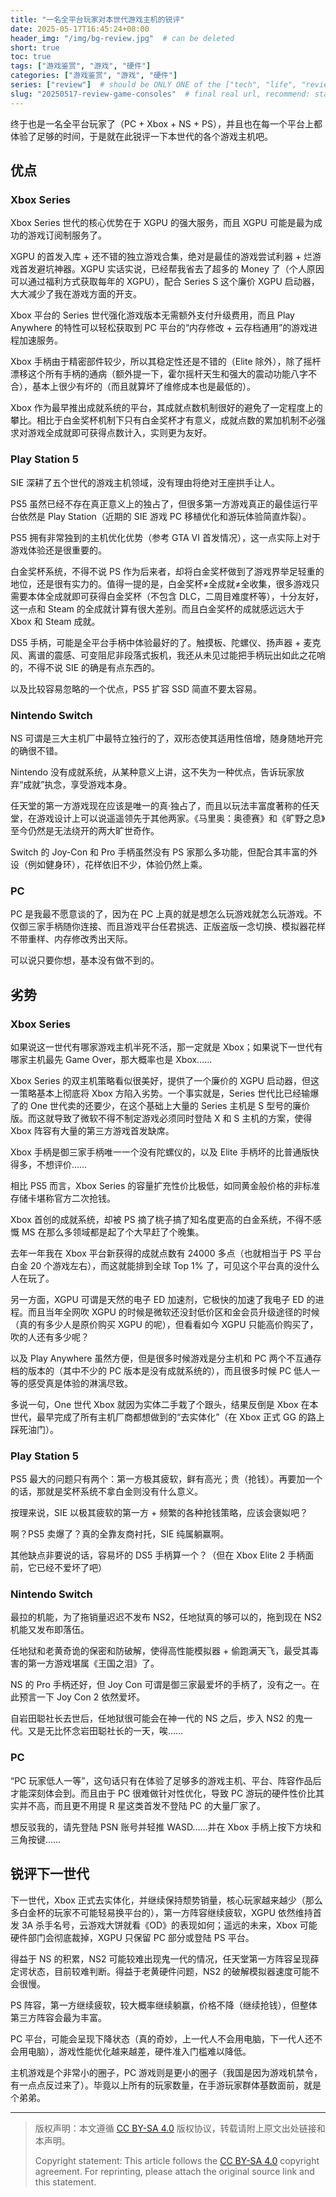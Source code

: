```yaml
---
title: "一名全平台玩家对本世代游戏主机的锐评"
date: 2025-05-17T16:45:24+08:00
header_img: "/img/bg-review.jpg"  # can be deleted
short: true
toc: true
tags: ["游戏鉴赏", "游戏", "硬件"]
categories: ["游戏鉴赏", "游戏", "硬件"]
series: ["review"]  # should be ONLY ONE of the ["tech", "life", "review"]
slug: "20250517-review-game-consoles"  # final real url, recommend: start by date, follow lower case words with hyphen splitter. E.g., `20230316-text-title`
---
```


终于也是一名全平台玩家了（PC + Xbox + NS + PS），并且也在每一个平台上都体验了足够的时间，于是就在此锐评一下本世代的各个游戏主机吧。

## 优点

### Xbox Series

Xbox Series 世代的核心优势在于 XGPU 的强大服务，而且 XGPU 可能是最为成功的游戏订阅制服务了。

XGPU 的首发入库 + 还不错的独立游戏合集，绝对是最佳的游戏尝试利器 + 烂游戏首发避坑神器。XGPU 实话实说，已经帮我省去了超多的 Money 了（个人原因可以通过福利方式获取每年的 XGPU），配合 Series S 这个廉价 XGPU 启动器，大大减少了我在游戏方面的开支。

Xbox 平台的 Series 世代强化游戏版本无需额外支付升级费用，而且 Play Anywhere 的特性可以轻松获取到 PC 平台的“内存修改 + 云存档通用”的游戏进程加速服务。

Xbox 手柄由于精密部件较少，所以其稳定性还是不错的（Elite 除外），除了摇杆漂移这个所有手柄的通病（额外提一下，霍尔摇杆天生和强大的震动功能八字不合），基本上很少有坏的（而且就算坏了维修成本也是最低的）。

Xbox 作为最早推出成就系统的平台，其成就点数机制很好的避免了一定程度上的攀比。相比于白金奖杯机制下只有白金奖杯才有意义，成就点数的累加机制不必强求对游戏全成就即可获得点数计入，实则更为友好。

### Play Station 5

SIE 深耕了五个世代的游戏主机领域，没有理由将绝对王座拱手让人。

PS5 虽然已经不存在真正意义上的独占了，但很多第一方游戏真正的最佳运行平台依然是 Play Station（近期的 SIE 游戏 PC 移植优化和游玩体验简直炸裂）。

PS5 拥有非常独到的主机优化优势（参考 GTA VI 首发情况），这一点实际上对于游戏体验还是很重要的。

白金奖杯系统，不得不说 PS 作为后来者，却将白金奖杯做到了游戏界举足轻重的地位，还是很有实力的。值得一提的是，白金奖杯≠全成就≠全收集，很多游戏只需要本体全成就即可获得白金奖杯（不包含 DLC，二周目难度杯等），十分友好，这一点和 Steam 的全成就计算有很大差别。而且白金奖杯的成就感远远大于 Xbox 和 Steam 成就。

DS5 手柄，可能是全平台手柄中体验最好的了。触摸板、陀螺仪、扬声器 + 麦克风、离谱的震感、可变阻尼非段落式扳机，我还从未见过能把手柄玩出如此之花哨的，不得不说 SIE 的确是有点东西的。

以及比较容易忽略的一个优点，PS5 扩容 SSD 简直不要太容易。

### Nintendo Switch

NS 可谓是三大主机厂中最特立独行的了，双形态使其适用性倍增，随身随地开完的确很不错。

Nintendo 没有成就系统，从某种意义上讲，这不失为一种优点，告诉玩家放弃“成就”执念，享受游戏本身。

任天堂的第一方游戏现在应该是唯一的真·独占了，而且以玩法丰富度著称的任天堂，在游戏设计上可以说遥遥领先于其他两家。《马里奥：奥德赛》和《旷野之息》至今仍然是无法绕开的两大旷世奇作。

Switch 的 Joy-Con 和 Pro 手柄虽然没有 PS 家那么多功能，但配合其丰富的外设（例如健身环），花样依旧不少，体验仍然上乘。

### PC

PC 是我最不愿意谈的了，因为在 PC 上真的就是想怎么玩游戏就怎么玩游戏。不仅御三家手柄随你连接、而且游戏平台任君挑选、正版盗版一念切换、模拟器花样不带重样、内存修改秀出天际。

可以说只要你想，基本没有做不到的。

## 劣势

### Xbox Series

如果说这一世代有哪家游戏主机半死不活，那一定就是 Xbox；如果说下一世代有哪家主机最先 Game Over，那大概率也是 Xbox……

Xbox Series 的双主机策略看似很美好，提供了一个廉价的 XGPU 启动器，但这一策略基本上彻底将 Xbox 方陷入劣势。一个事实就是，Series 世代比已经输爆了的 One 世代卖的还要少，在这个基础上大量的 Series 主机是 S 型号的廉价版。而这就导致了微软不得不制定游戏必须同时登陆 X 和 S 主机的方案，使得 Xbox 阵容有大量的第三方游戏首发缺席。

Xbox 手柄是御三家手柄唯一一个没有陀螺仪的，以及 Elite 手柄坏的比普通版快得多，不想评价……

相比 PS5 而言，Xbox Series 的容量扩充性价比极低，如同黄金般价格的非标准存储卡堪称官方二次抢钱。

Xbox 首创的成就系统，却被 PS 摘了桃子搞了知名度更高的白金系统，不得不感慨 MS 在那么多领域都是起了个大早赶了个晚集。

去年一年我在 Xbox 平台新获得的成就点数有 24000 多点（也就相当于 PS 平台白金 20 个游戏左右），而这就能排到全球 Top 1% 了，可见这个平台真的没什么人在玩了。

另一方面，XGPU 可谓是天然的电子 ED 加速剂，它极快的加速了我电子 ED 的进程。而且当年全网吹 XGPU 的时候是微软还没封低价区和金会员升级途径的时候（真的有多少人是原价购买 XGPU 的呢），但看看如今 XGPU 只能高价购买了，吹的人还有多少呢？

以及 Play Anywhere 虽然方便，但是很多时候游戏是分主机和 PC 两个不互通存档的版本的（其中不少的 PC 版本是没有成就系统的），而且很多时候 PC 低人一等的感受真是体验的淋漓尽致。

多说一句，One 世代 Xbox 就因为实体二手栽了个跟头，结果反倒是 Xbox 在本世代，最早完成了所有主机厂商都想做到的“去实体化”（在 Xbox 正式 GG 的路上踩死油门）。

### Play Station 5

PS5 最大的问题只有两个：第一方极其疲软，鲜有高光；贵（抢钱）。再要加一个的话，那就是奖杯系统不拿白金则没有什么意义。

按理来说，SIE 以极其疲软的第一方 + 频繁的各种抢钱策略，应该会褒姒吧？

啊？PS5 卖爆了？真的全靠友商衬托，SIE 纯属躺赢啊。

其他缺点非要说的话，容易坏的 DS5 手柄算一个？（但在 Xbox Elite 2 手柄面前，它已经不爱坏了吧）

### Nintendo Switch

最拉的机能，为了拖销量迟迟不发布 NS2，任地狱真的够可以的，拖到现在 NS2 机能又发布即落伍。

任地狱和老黄奇诡的保密和防破解，使得高性能模拟器 + 偷跑满天飞，最受其毒害的第一方游戏堪属《王国之泪》了。

NS 的 Pro 手柄还好，但 Joy Con 可谓是御三家最爱坏的手柄了，没有之一。在此预言一下 Joy Con 2 依然爱坏。

自岩田聪社长去世后，任地狱很可能会在神一代的 NS 之后，步入 NS2 的鬼一代。又是无比怀念岩田聪社长的一天，唉……

### PC

“PC 玩家低人一等”，这句话只有在体验了足够多的游戏主机、平台、阵容作品后才能深刻体会到。而且由于 PC 很难做针对性优化，导致 PC 游玩的硬件性价比其实并不高，而且更不用提 R 星这类首发不登陆 PC 的大量厂家了。

想反驳我的，请先登陆 PSN 账号并轻推 WASD……并在 Xbox 手柄上按下方块和三角按键……

## 锐评下一世代

下一世代，Xbox 正式去实体化，并继续保持颓势销量，核心玩家越来越少（那么多白金杯的玩家不可能轻易换平台的），第一方阵容继续疲软，XGPU 依然维持首发 3A 杀手名号，云游戏大饼就看《OD》的表现如何；遥远的未来，Xbox 可能硬件部门会彻底裁掉，XGPU 只保留 PC 部分或登陆 PS 平台。

得益于 NS 的积累，NS2 可能较难出现鬼一代的情况，任天堂第一方阵容呈现薛定谔状态，目前较难判断。得益于老黄硬件问题，NS2 的破解模拟器速度可能不会很慢。

PS 阵容，第一方继续疲软，较大概率继续躺赢，价格不降（继续抢钱），但整体第三方阵容会最为丰富。

PC 平台，可能会呈现下降状态（真的奇妙，上一代人不会用电脑，下一代人还不会用电脑），游戏性能优化越来越差，硬件准入门槛难以降低。

主机游戏是个非常小的圈子，PC 游戏则是更小的圈子（我国是因为游戏机禁令，有一点点反过来了）。毕竟以上所有的玩家数量，在手游玩家群体基数面前，就是个弟弟。

---

> 版权声明：本文遵循 [CC BY-SA 4.0](https://creativecommons.org/licenses/by-sa/4.0/deed.zh) 版权协议，转载请附上原文出处链接和本声明。
>
> Copyright statement: This article follows the [CC BY-SA 4.0](https://creativecommons.org/licenses/by-sa/4.0/deed.en) copyright agreement. For reprinting, please attach the original source link and this statement.
